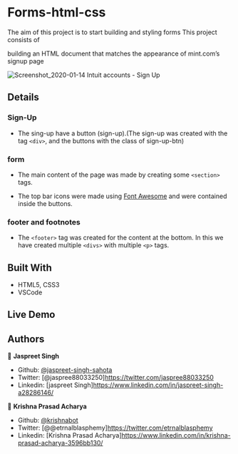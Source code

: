 # Forms-html-css

The aim of this project is to start building and styling forms This project consists of 

building an HTML document that matches the appearance of mint.com’s signup page


![Screenshot_2020-01-14 Intuit accounts - Sign Up](https://user-images.githubusercontent.com/55361440/72352451-4da2c380-3708-11ea-8d34-e4796f15daba.png)


## Details  

### Sign-Up 
- The sing-up have a button (sign-up).(The sign-up was created with the tag `<div>`, and the buttons with the class of sign-up-btn)

### form

- The main content of the page was made by creating some `<section>` tags.

- The top bar icons were made using [Font Awesome](https://fontawesome.com/) and were contained inside the buttons.

### footer and footnotes 

- The `<footer>` tag was created for the content at the bottom. In this we have created multiple `<divs>` with multiple `<p>` tags.

## Built With

- HTML5, CSS3
- VSCode

## Live Demo

## Authors

👤 **Jaspreet Singh**
- Github: [@jaspreet-singh-sahota](https://github.com/jaspreet-singh-sahota)
- Twitter: [@jaspree88033250]https://twitter.com/jaspree88033250
- Linkedin: [jaspreet Singh]https://www.linkedin.com/in/jaspreet-singh-a28286146/


👤 **Krishna Prasad Acharya**
- Github: [@krishnabot](https://github.com/Krishnabot)
- Twitter: [@@etrnalblasphemy]https://twitter.com/etrnalblasphemy
- Linkedin: [Krishna Prasad Acharya]https://www.linkedin.com/in/krishna-prasad-acharya-3596bb130/

